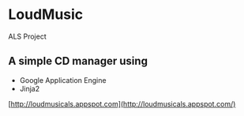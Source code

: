 # LoudMusic
ALS Project

## A simple CD manager using
* Google Application Engine
* Jinja2

[http://loudmusicals.appspot.com](http://loudmusicals.appspot.com/)
